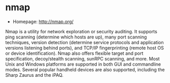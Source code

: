 # nmap

* Homepage: http://nmap.org/

Nmap is a utility for network exploration or security auditing. It
 supports ping scanning (determine which hosts are up), many port
 scanning techniques, version detection (determine service protocols
 and application versions listening behind ports), and TCP/IP
 fingerprinting (remote host OS or device identification). Nmap also
 offers flexible target and port specification, decoy/stealth scanning,
 sunRPC scanning, and more. Most Unix and Windows platforms are
 supported in both GUI and commandline modes. Several popular handheld
 devices are also supported, including the Sharp Zaurus and the iPAQ.

